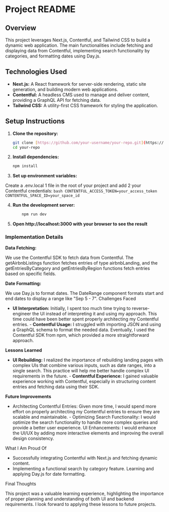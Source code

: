 # Project README

## Overview

This project leverages Next.js, Contentful, and Tailwind CSS to build a dynamic web application. The main functionalities include fetching and displaying data from Contentful, implementing search functionality by categories, and formatting dates using Day.js.

## Technologies Used

- **Next.js:** A React framework for server-side rendering, static site generation, and building modern web applications.
- **Contentful:** A headless CMS used to manage and deliver content, providing a GraphQL API for fetching data.
- **Tailwind CSS:** A utility-first CSS framework for styling the application.

## Setup Instructions

1. **Clone the repository:**

   ```bash
   git clone [https://github.com/your-username/your-repo.git](https://github.com/your-username/your-repo.git)
   cd your-repo
   ```

2. **Install dependencies:**

   ```bash
   npm install

   ```

3. **Set up environment variables:**

Create a .env.local 1 file in the root of your project and add 2 your Contentful credentials:
`bash
    CONTENTFUL_ACCESS_TOKEN=your_access_token
    CONTENTFUL_SPACE_ID=your_space_id
    `

4. **Run the development server:**
   ```bash
       npm run dev
   ```
5. **Open http://localhost:3000 with your browser to see the result**

### Implementation Details

**Data Fetching:**

We use the Contentful SDK to fetch data from Contentful. The getAirbnbListings function fetches entries of type airbnbLanding, and the getEntriesByCategory and getEntriesByRegion functions fetch entries based on specific fields.

**Date Formatting:**

We use Day.js to format dates. The DateRange component formats start and end dates to display a range like "Sep 5 - 7".
Challenges Faced

   - **UI Interpretation:** Initially, I spent too much time trying to reverse-engineer the UI instead of interpreting it and using my approach. This time could have been better spent properly architecting my Contentful entries.
    - **Contentful Usage:** I struggled with importing JSON and using a GraphQL schema to format the needed data. Eventually, I used the Contentful SDK from npm, which provided a more straightforward approach.

**Lessons Learned**

   - **UI Rebuilding:** I realized the importance of rebuilding landing pages with complex UIs that combine various inputs, such as date ranges, into a single search. This practice will help me better handle complex UI requirements in the future.
    - **Contentful Experience:** I gained valuable experience working with Contentful, especially in structuring content entries and fetching data using their SDK.

**Future Improvements**

   - Architecting Contentful Entries: Given more time, I would spend more effort on properly architecting my Contentful entries to ensure they are scalable and maintainable.
    - Optimizing Search Functionality: I would optimize the search functionality to handle more complex queries and provide a better user experience.
    UI Enhancements: I would enhance the UI/UX by adding more interactive elements and improving the overall design consistency.

What I Am Proud Of

  - Successfully integrating Contentful with Next.js and fetching dynamic content.
   - Implementing a functional search by category feature.
    Learning and applying Day.js for date formatting.

Final Thoughts

This project was a valuable learning experience, highlighting the importance of proper planning and understanding of both UI and backend requirements. I look forward to applying these lessons to future projects.
